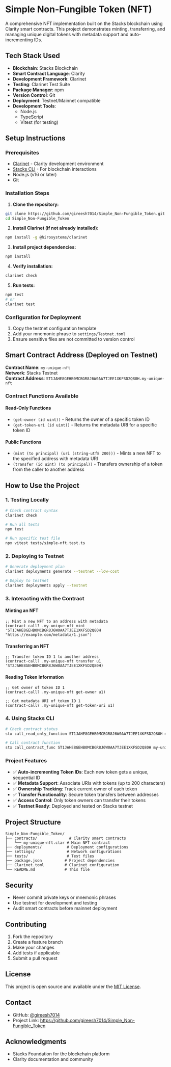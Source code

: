 # Simple Non-Fungible Token (NFT)

A comprehensive NFT implementation built on the Stacks blockchain using Clarity smart contracts. This project demonstrates minting, transferring, and managing unique digital tokens with metadata support and auto-incrementing IDs.

## Tech Stack Used

- **Blockchain**: Stacks Blockchain
- **Smart Contract Language**: Clarity
- **Development Framework**: Clarinet
- **Testing**: Clarinet Test Suite
- **Package Manager**: npm
- **Version Control**: Git
- **Deployment**: Testnet/Mainnet compatible
- **Development Tools**: 
  - Node.js
  - TypeScript
  - Vitest (for testing)

## Setup Instructions

### Prerequisites
- [Clarinet](https://github.com/hirosystems/clarinet) - Clarity development environment
- [Stacks CLI](https://docs.stacks.co/docs/cli) - For blockchain interactions
- Node.js (v16 or later)
- Git

### Installation Steps

1. **Clone the repository:**
```bash
git clone https://github.com/gireesh7014/Simple_Non-Fungible_Token.git
cd Simple_Non-Fungible_Token
```

2. **Install Clarinet (if not already installed):**
```bash
npm install -g @hirosystems/clarinet
```

3. **Install project dependencies:**
```bash
npm install
```

4. **Verify installation:**
```bash
clarinet check
```

5. **Run tests:**
```bash
npm test
# or
clarinet test
```

### Configuration for Deployment

1. Copy the testnet configuration template
2. Add your mnemonic phrase to `settings/Testnet.toml`
3. Ensure sensitive files are not committed to version control

## Smart Contract Address (Deployed on Testnet)

**Contract Name**: `my-unique-nft`  
**Network**: Stacks Testnet  
**Contract Address**: `ST1JAHE8GEHB0MCBGR8J6W0AA7TJEE1XKFSD2Q80H.my-unique-nft`  

### Contract Functions Available

#### Read-Only Functions
- `(get-owner (id uint))` - Returns the owner of a specific token ID
- `(get-token-uri (id uint))` - Returns the metadata URI for a specific token ID

#### Public Functions
- `(mint (to principal) (uri (string-utf8 200)))` - Mints a new NFT to the specified address with metadata URI
- `(transfer (id uint) (to principal))` - Transfers ownership of a token from the caller to another address

## How to Use the Project

### 1. Testing Locally
```bash
# Check contract syntax
clarinet check

# Run all tests
npm test

# Run specific test file
npx vitest tests/simple-nft.test.ts
```

### 2. Deploying to Testnet
```bash
# Generate deployment plan
clarinet deployments generate --testnet --low-cost

# Deploy to testnet
clarinet deployments apply --testnet
```

### 3. Interacting with the Contract

#### Minting an NFT
```clarity
;; Mint a new NFT to an address with metadata
(contract-call? .my-unique-nft mint 'ST1JAHE8GEHB0MCBGR8J6W0AA7TJEE1XKFSD2Q80H "https://example.com/metadata/1.json")
```

#### Transferring an NFT
```clarity
;; Transfer token ID 1 to another address
(contract-call? .my-unique-nft transfer u1 'ST2JAHE8GEHB0MCBGR8J6W0AA7TJEE1XKFSD2Q80H)
```

#### Reading Token Information
```clarity
;; Get owner of token ID 1
(contract-call? .my-unique-nft get-owner u1)

;; Get metadata URI of token ID 1
(contract-call? .my-unique-nft get-token-uri u1)
```

### 4. Using Stacks CLI
```bash
# Check contract status
stx call_read_only_function ST1JAHE8GEHB0MCBGR8J6W0AA7TJEE1XKFSD2Q80H my-unique-nft get-owner --testnet

# Call contract function
stx call_contract_func ST1JAHE8GEHB0MCBGR8J6W0AA7TJEE1XKFSD2Q80H my-unique-nft mint --testnet
```

### Project Features

- ✅ **Auto-incrementing Token IDs**: Each new token gets a unique, sequential ID
- ✅ **Metadata Support**: Associate URIs with tokens (up to 200 characters)
- ✅ **Ownership Tracking**: Track current owner of each token
- ✅ **Transfer Functionality**: Secure token transfers between addresses
- ✅ **Access Control**: Only token owners can transfer their tokens
- ✅ **Testnet Ready**: Deployed and tested on Stacks testnet

## Project Structure

```
Simple_Non-Fungible_Token/
├── contracts/              # Clarity smart contracts
│   └── my-unique-nft.clar # Main NFT contract
├── deployments/           # Deployment configurations
├── settings/              # Network configurations
├── tests/                 # Test files
├── package.json          # Project dependencies
├── Clarinet.toml         # Clarinet configuration
└── README.md             # This file
```

## Security

- Never commit private keys or mnemonic phrases
- Use testnet for development and testing
- Audit smart contracts before mainnet deployment

## Contributing

1. Fork the repository
2. Create a feature branch
3. Make your changes
4. Add tests if applicable
5. Submit a pull request

## License

This project is open source and available under the [MIT License](LICENSE).

## Contact

- GitHub: [@gireesh7014](https://github.com/gireesh7014)
- Project Link: https://github.com/gireesh7014/Simple_Non-Fungible_Token

## Acknowledgments

- Stacks Foundation for the blockchain platform
- Clarity documentation and community
